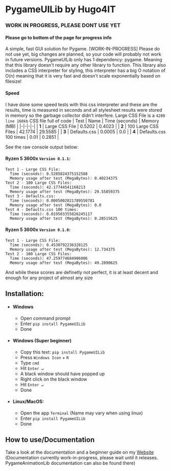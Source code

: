 # PygameUILib by Hugo4IT
### WORK IN PROGRESS, PLEASE DONT USE YET
#### Please go to bottom of the page for progress info
A simple, fast GUI solution for Pygame. [WORK-IN-PROGRESS] Please do not use yet, big changes are planned, so your code will probably not work in future versions. PygameUILib only has 1 dependency: pygame. Meaning that this library doesn't require any other library to function. This library also includes a CSS interpreter for styling, this interpreter has a big O notation of O(n) meaning that it is very fast and doesn't scale exponentially based on filesize!

#### Speed
I have done some speed tests with this css interpreter and these are the results, time is measured in seconds and all stylesheet results were stored in memory so the garbage collector didn't interfere. Large CSS File is a `4200 line 160kb` CSS file full of code
| Test | Name | Time (seconds) | Memory (MB) |
|-|-|-|-|
| **1** | Large CSS File | 0.5202 | 0.4023 |
| **2** | 100 Large CSS Files | 42.1774 | 29.5585 |
| **3** | Defaults.css | 0.0005  | 0.0 |
| **4** | Defaults.css 100 times | 0.01 | 0.2851 |

See the raw console output below:

#### Ryzen 5 3600x `Version 0.1.1`:
```
Test 1 - Large CSS File:
  Time (seconds): 0.5205824375152588
  Memory usage after test (MegaBytes): 0.40234375
Test 2 - 100 Large CSS Files:
  Time (seconds): 42.17744541168213
  Memory usage after test (MegaBytes): 29.55859375
Test 3 - Defaults.css:
  Time (seconds): 0.0005002021789550781
  Memory usage after test (MegaBytes): 0.0
Test 4 - Defaults.css 100 times:
  Time (seconds): 0.019503355026245117
  Memory usage after test (MegaBytes): 0.28515625
  ```

#### Ryzen 5 3600x `Version 0.1.0`:
```
Test 1 - Large CSS File:
  Time (seconds): 0.4530792236328125
  Memory usage after test (MegaBytes): 12.734375
Test 2 - 100 Large CSS Files:
  Time (seconds): 47.259774684906006
  Memory usage after test (MegaBytes): 49.2890625
```
And while these scores are definetly not perfect, it is at least decent and enough for any project of almost any size

## Installation:
- #### Windows
  - Open command prompt
  - Enter `pip install PygameUILib`
  - Done
- #### Windows (Super beginner)
  - Copy this text: `pip install PygameUILib`
  - Press `Windows Icon` + `R`
  - Type `cmd`
  - Hit `Enter ↵`
  - A black window should have popped up
  - Right click on the black window
  - Hit `Enter ↵`
  - Done
- #### Linux/MacOS:
  - Open the app `Terminal` (Name may vary when using linux)
  - Enter `pip install PygameUILib`
  - Done

## How to use/Documentation
Take a look at the documentation and a beginner guide on my [Website](http://docs.hugo4it.com/docs/pygameuilib/getting-started/)
(Documentation currently work-in-progress, please wait until it releases. PygameAnimationLib documentation can also be found there)
